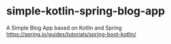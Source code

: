 # simple-kotlin-spring-blog-app
A Simple Blog App based on Kotlin and Spring
https://spring.io/guides/tutorials/spring-boot-kotlin/
